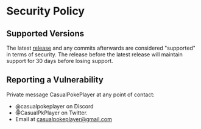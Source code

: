 # Security Policy

## Supported Versions

The latest [release](https://github.com/CasualPokePlayer/GSE/releases) and any commits afterwards are considered "supported" in terms of security. The release before the latest release will maintain support for 30 days before losing support.

## Reporting a Vulnerability

Private message CasualPokePlayer at any point of contact:
- @casualpokeplayer on Discord
- @CasualPkPlayer on Twitter.
- Email at casualpokeplayer@gmail.com
